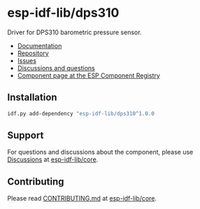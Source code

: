 # esp-idf-lib/dps310

Driver for DPS310 barometric pressure sensor.

* [Documentation](https://esp-idf-lib.github.io/dps310/)
* [Repository](https://github.com/esp-idf-lib/dps310)
* [Issues](https://github.com/esp-idf-lib/dps310/issues)
* [Discussions and questions](https://github.com/esp-idf-lib/core/discussions)
* [Component page at the ESP Component Registry](https://components.espressif.com/components/esp-idf-lib/dps310)

## Installation

```sh
idf.py add-dependency "esp-idf-lib/dps310^1.0.0
```

## Support

For questions and discussions about the component, please use
[Discussions](https://github.com/esp-idf-lib/core/discussions)
at [esp-idf-lib/core](https://github.com/esp-idf-lib/core).

## Contributing

Please read [CONTRIBUTING.md](https://github.com/esp-idf-lib/core/blob/main/CONTRIBUTING.md)
at [esp-idf-lib/core](https://github.com/esp-idf-lib/core).
